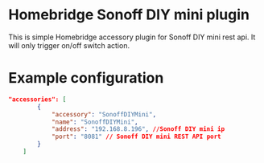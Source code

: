 # Homebridge Sonoff DIY mini plugin

This is simple Homebridge accessory plugin for Sonoff DIY mini rest api. It will only trigger on/off switch action.

# Example configuration

```json
"accessories": [
        {
            "accessory": "SonoffDIYMini",
            "name": "SonoffDIYMini",
            "address": "192.168.8.196", //Sonoff DIY mini ip
            "port": "8081" // Sonoff DIY mini REST API port
        }
    ]
```